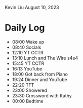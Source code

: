 Kevin Liu
August 10, 2023

# Daily Log
- 08:00 Wake up
- 08:40 Socials
- 12:10 YT CCTR
- 13:10 Lunch and The Wire s4e4
- 15:45 YT CCTR
- 16:13 YouTube
- 18:00 Got back from Piano
- 19:24 Dinner and YouTube
- 22:20 TFT
- 23:00 Showered
- 23:30 Crossword with Kathy
- 00:00 Bedtime